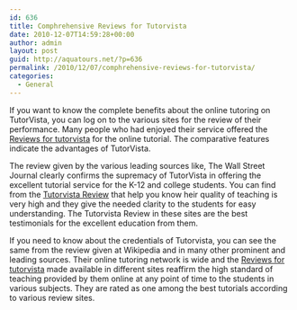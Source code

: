 ```yaml
---
id: 636
title: Comphrehensive Reviews for Tutorvista
date: 2010-12-07T14:59:28+00:00
author: admin
layout: post
guid: http://aquatours.net/?p=636
permalink: /2010/12/07/comphrehensive-reviews-for-tutorvista/
categories:
  - General
---
```

If you want to know the complete benefits about the online tutoring on TutorVista, you can log on to the various sites for the review of their performance. Many people who had enjoyed their service offered the [Reviews for tutorvista](http://www.consumersearch.com/homework-help-sites/tutorvista) for the online tutorial. The comparative features indicate the advantages of TutorVista.

The review given by the various leading sources like, The Wall Street Journal clearly confirms the supremacy of TutorVista in offering the excellent tutorial service for the K-12 and college students. You can find from the [Tutorvista Review](http://www.tutorvistareview.com/) that help you know heir quality of teaching is very high and they give the needed clarity to the students for easy understanding. The Tutorvista Review in these sites are the best testimonials for the excellent education from them.

If you need to know about the credentials of Tutorvista, you can see the same from the review given at Wikipedia and in many other prominent and leading sources. Their online tutoring network is wide and the [Reviews for tutorvista](http://www.edtechreview.net/online-tutoring/tutor-vista-is-a-powerful-online-tutoring-tool/) made available in different sites reaffirm the high standard of teaching provided by them online at any point of time to the students in various subjects. They are rated as one among the best tutorials according to various review sites.